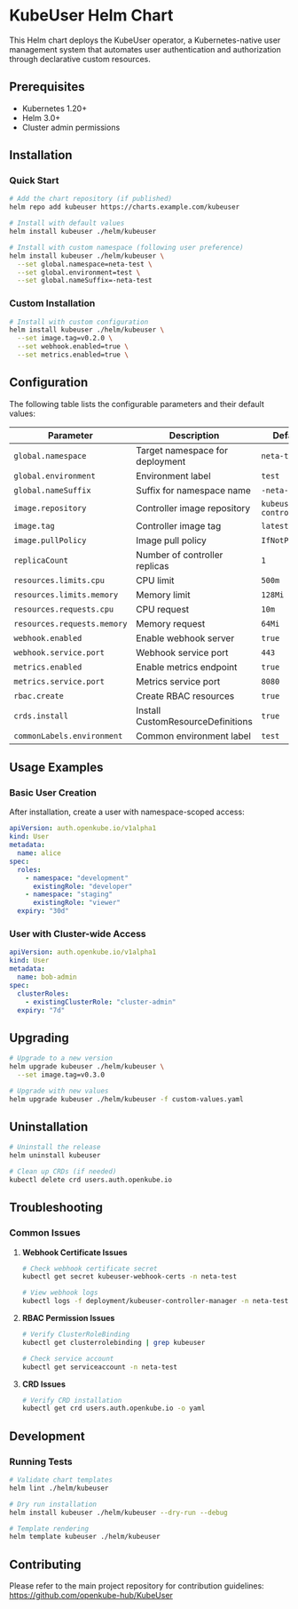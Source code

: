 # KubeUser Helm Chart

This Helm chart deploys the KubeUser operator, a Kubernetes-native user management system that automates user authentication and authorization through declarative custom resources.

## Prerequisites

- Kubernetes 1.20+
- Helm 3.0+
- Cluster admin permissions

## Installation

### Quick Start

```bash
# Add the chart repository (if published)
helm repo add kubeuser https://charts.example.com/kubeuser

# Install with default values
helm install kubeuser ./helm/kubeuser

# Install with custom namespace (following user preference)
helm install kubeuser ./helm/kubeuser \
  --set global.namespace=neta-test \
  --set global.environment=test \
  --set global.nameSuffix=-neta-test
```

### Custom Installation

```bash
# Install with custom configuration
helm install kubeuser ./helm/kubeuser \
  --set image.tag=v0.2.0 \
  --set webhook.enabled=true \
  --set metrics.enabled=true \
```

## Configuration

The following table lists the configurable parameters and their default values:

| Parameter | Description | Default |
|-----------|-------------|---------|
| `global.namespace` | Target namespace for deployment | `neta-test` |
| `global.environment` | Environment label | `test` |
| `global.nameSuffix` | Suffix for namespace name | `-neta-test` |
| `image.repository` | Controller image repository | `kubeuser-controller` |
| `image.tag` | Controller image tag | `latest` |
| `image.pullPolicy` | Image pull policy | `IfNotPresent` |
| `replicaCount` | Number of controller replicas | `1` |
| `resources.limits.cpu` | CPU limit | `500m` |
| `resources.limits.memory` | Memory limit | `128Mi` |
| `resources.requests.cpu` | CPU request | `10m` |
| `resources.requests.memory` | Memory request | `64Mi` |
| `webhook.enabled` | Enable webhook server | `true` |
| `webhook.service.port` | Webhook service port | `443` |
| `metrics.enabled` | Enable metrics endpoint | `true` |
| `metrics.service.port` | Metrics service port | `8080` |
| `rbac.create` | Create RBAC resources | `true` |
| `crds.install` | Install CustomResourceDefinitions | `true` |
| `commonLabels.environment` | Common environment label | `test` |

## Usage Examples

### Basic User Creation

After installation, create a user with namespace-scoped access:

```yaml
apiVersion: auth.openkube.io/v1alpha1
kind: User
metadata:
  name: alice
spec:
  roles:
    - namespace: "development"
      existingRole: "developer"
    - namespace: "staging"
      existingRole: "viewer"
  expiry: "30d"
```

### User with Cluster-wide Access

```yaml
apiVersion: auth.openkube.io/v1alpha1
kind: User
metadata:
  name: bob-admin
spec:
  clusterRoles:
    - existingClusterRole: "cluster-admin"
  expiry: "7d"
```

## Upgrading

```bash
# Upgrade to a new version
helm upgrade kubeuser ./helm/kubeuser \
  --set image.tag=v0.3.0

# Upgrade with new values
helm upgrade kubeuser ./helm/kubeuser -f custom-values.yaml
```

## Uninstallation

```bash
# Uninstall the release
helm uninstall kubeuser

# Clean up CRDs (if needed)
kubectl delete crd users.auth.openkube.io
```

## Troubleshooting

### Common Issues

1. **Webhook Certificate Issues**
   ```bash
   # Check webhook certificate secret
   kubectl get secret kubeuser-webhook-certs -n neta-test
   
   # View webhook logs
   kubectl logs -f deployment/kubeuser-controller-manager -n neta-test
   ```

2. **RBAC Permission Issues**
   ```bash
   # Verify ClusterRoleBinding
   kubectl get clusterrolebinding | grep kubeuser
   
   # Check service account
   kubectl get serviceaccount -n neta-test
   ```

3. **CRD Issues**
   ```bash
   # Verify CRD installation
   kubectl get crd users.auth.openkube.io -o yaml
   ```

## Development

### Running Tests

```bash
# Validate chart templates
helm lint ./helm/kubeuser

# Dry run installation
helm install kubeuser ./helm/kubeuser --dry-run --debug

# Template rendering
helm template kubeuser ./helm/kubeuser
```

## Contributing

Please refer to the main project repository for contribution guidelines:
https://github.com/openkube-hub/KubeUser